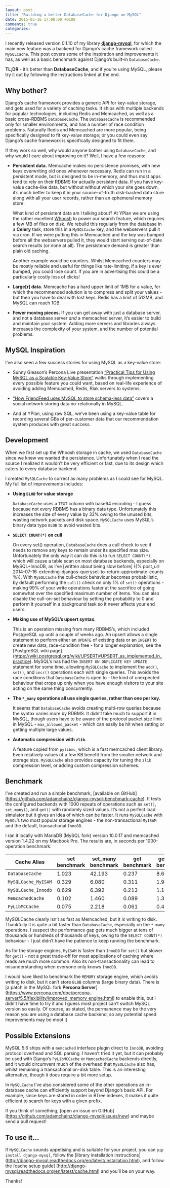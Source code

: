 ```yaml
---
layout: post
title: "Building a better DatabaseCache for Django on MySQL"
date: 2015-05-16 17:00:00 +0100
comments: true
categories:
---
```


I recently released version 0.1.10 of my library
**[django-mysql](https://github.com/adamchainz/django-mysql)**, for which the
main new feature was a backend for Django’s cache framework called
`MySQLCache`. This post covers some of the inspiration and improvements it has,
as well as a basic benchmark against Django’s built-in `DatabaseCache`.

**TL;DR** - it’s better than **DatabaseCache**, and if you’re using MySQL,
please try it out by following the instructions linked at the end.

## Why bother?

Django’s cache framework provides a generic API for key-value storage, and gets
used for a variety of caching tasks. It ships with multiple backends for
popular technologies, including Redis and Memcached, as well as a basic
cross-RDBMS `DatabaseCache`. The `DatabaseCache` is recommended only for
smaller environments, and has a number of race condition problems. Naturally
Redis and Memcached are more popular, being specifically designed to fit
key-value storage; or you could even say Django’s cache framework is
specifically designed to fit them.

If they work so well, why would anyone bother using `DatabaseCache`, and why
would I care about improving on it? Well, I have a few reasons:

* **Persistent data.** Memcache makes no persistence promises, with new keys
  overwriting old ones whenever necessary. Redis can run in a persistent mode,
  but is designed to be in-memory, and thus most apps tend to rely on their
  RDBMS for actually persistent data. If you have key-value cache-like data,
  but without without which your site goes down, it’s much better to keep it in
  your source-of-truth disk-backed data store along with all your user records,
  rather than an ephemeral memory store.

  What kind of persistent data am I talking about? At YPlan we are using the
  rather excellent [Whoosh](https://pythonhosted.org/Whoosh/quickstart.html) to
  power our search feature, which requires a few MB of files on disk. We
  rebuild this regularly from the database in a **Celery** task, store this in
  a `MySQLCache` key, and the webservers pull it via cron. If we were putting
  this in Memcached and the key was bumped before all the webservers pulled it,
  they would start serving out-of-date search results (or none at all). The
  persistence demand is greater than plain old caching.

  Another example would be counters. Whilst Memcached counters may be mostly
  reliable and useful for things like rate-limiting, if a key is ever bumped,
  you could lose count. If you are in advertising this could be a particularly
  costly loss of clicks!

* **Large[r] data.** Memcache has a hard upper limit of 1MB for a value, for
  which the recommended solution is to compress and split your values - but
  then you have to deal with lost keys. Redis has a limit of 512MB, and MySQL
  can reach 1GB.

* **Fewer moving pieces.** If you can get away with just a database server, and
  not a database server *and* a memcached server, it’s easier to build and
  maintain your system. Adding more servers and libraries always increases the
  complexity of your system, and the number of potential problems.

## MySQL Inspiration

I’ve also seen a few success stories for using MySQL as a key-value store:

* Sunny Gleason’s Percona Live presentation [“Practical Tips for Using MySQL as
  a Scalable Key-Value Store”](https://www.percona.com/live/mysql-conference-2013/sessions/practical-tips-using-mysql-scalable-key-value-store)
  walks through implementing every possible feature you could want, based on
  real-life experience of avoiding adding Memcached, Redis, Riak servers to
  systems.

* [“How FriendFeed uses MySQL to store schema-less
  data”](http://backchannel.org/blog/friendfeed-schemaless-mysql) covers a
  social network storing data no-relationally in MySQL.

* And at YPlan, using raw SQL, we’ve been using a key-value table for recording
  several GBs of per-customer data that our recommendation system produces with
  great success.

## Development

When we first set up the Whoosh storage in cache, we used ``DatabaseCache``
since we knew we wanted the persistence. Unfortunately when I read the source
I realized it wouldn’t be very efficient or fast, due to its design which
caters to every database backend.

I created `MySQLCache` to correct as many problems as I could see for MySQL.
My full list of improvements includes:

* **Using ``BLOB`` for value storage**

  `DatabaseCache` uses a `TEXT` column with base64 encoding - I guess because
  not every RDBMS has a binary data type. Unfortunately this increases the size
  of every value by 33% owing to the unused bits, wasting network packets and
  disk space. `MySQLCache` uses MySQL’s binary data type `BLOB` to avoid wasted
  bits.

* **`SELECT COUNT(*)` on cull**

  On every set() operation, `DatabaseCache` does a cull check to see if needs
  to remove any keys to remain under its specified max size. Unfortunately the
  only way it can do this is to run `SELECT COUNT(*)`, which will cause a table
  scan on most database backends, especially on MySQL+InnoDB, as I’ve [written
  about being slow before]
  ({% post_url 2014-07-16-extending-djangos-queryset-to-return-approximate-counts %}).
  With `MySQLCache` the cull-check behaviour becomes probabilistic, by default
  performing the `cull()` check on only 1% of `set()` operations - making 99%
  of your write operations faster at the sacrifice of going somewhat over the
  specified maximum number of items. You can also disable the cull-on-set
  behaviour by setting the probability to 0 and perform it yourself in a
  background task so it never affects your end users.

* **Making use of MySQL’s upsert syntax.**

  This is an operation missing from many RDBMS’s, which included PostgreSQL up
  until a couple of weeks ago. An upsert allows a single statement to perform
  either an `UPDATE` of existing data or an `INSERT` to create new data,
  race-condition free - for a longer explanation, see the [PostgreSQL wiki
  page]
  (https://wiki.postgresql.org/wiki/UPSERT#UPSERT_as_implemented_in_practice).
  MySQL’s has had the `INSERT ON DUPLICATE KEY UPDATE` statement for some time,
  allowiing `MySQLCache` to implement the `add()`, `set()`, and `incr()`
  operations each with single queries. This avoids the race conditions that
  `DatabaseCache` is open to - the kind of unexpected behaviour that crops up
  only when you have enough visitors to your site acting on the same thing
  concurrently.

* **The `*_many` operations all use single queries, rather than one per key.**

  It seems that `DatabaseCache` avoids creating multi-row queries because the
  syntax varies more by RDBMS. It didn’t take much to support it in MySQL,
  though users have to be aware of the protocol packet size limit in MySQL -
  `max_allowed_packet` - which can easily be hit when setting or getting
  multiple large values.

* **Automatic compression with `zlib`.**

  A feature copied from `pylibmc`, which is a fast memcached client library.
  Even relatively values of a few KB benefit from the smaller network and
  storage size. `MySQLCache` also provides capacity for tuning the `zlib`
  compression level, or adding custom compression schemes.

## Benchmark

I’ve created and run a simple benchmark, [available on GitHub]
(https://github.com/adamchainz/django-mysql-benchmark-cache). It tests the
configured backends with 1000 repeats of operations such as `set()`,
`set_many()`, and `get()` with randomly sized values. It’s not a perfect load
simulator but it gives an idea of which can be faster. It runs `MySQLCache`
with `MySQL`’s two most popular storage engines - the non-transactional
`MyISAM` and the default, transactional `InnoDB`.

I ran it locally with MariaDB (MySQL fork) version 10.0.17 and memcached
version 1.4.22 on my Macbook Pro. The results are, in seconds per
1000-operation benchmark:

| Cache Alias         | set benchmark | set_many benchmark | get benchmark | get_many benchmark | delete benchmark | incr benchmark |
|---------------------|---------------|--------------------|---------------|--------------------|------------------|----------------|
| `DatabaseCache`     |         1.023 |             42.193 |         0.237 |              8.621 |            6.216 |          1.084 |
| `MySQLCache_MyISAM` |         0.329 |              6.080 |         0.311 |              1.949 |            0.639 |          0.195 |
| `MySQLCache_Innodb` |         0.629 |              6.392 |         0.213 |              1.168 |            0.619 |          0.344 |
| `MemcachedCache`    |         0.102 |              1.460 |         0.089 |              1.308 |            1.068 |          0.082 |
| `PyLibMCCache`      |         0.075 |              2.218 |         0.061 |              0.488 |            1.725 |          0.057 |


MySQLCache clearly isn’t as fast as Memcached, but it *is* writing to disk.
Thankfully it is quite a bit faster than `DatabaseCache`, especially on the
`*_many` operations. I suspect the performance gap gets much bigger at tens of
thousands or hundreds of thousands of keys, owing to the `SELECT COUNT(*)`
behaviour - I just didn’t have the patience to keep running the benchmark.

As for the storage engines, `MyISAM` is faster than `InnoDB` for `set()` but
slower for `get()` - not a great trade-off for most applications of caching
where reads are much more common. Also its non-transactionality can lead to
misunderstanding when everyone only knows `InnoDB`.

I would have liked to benchmark the `MEMORY` storage engine, which avoids
writing to disk, but it can’t store `BLOB` columns (large binary data). There
is [a patch in the MySQL fork **Percona Server**]
(https://www.percona.com/doc/percona-server/5.5/flexibility/improved_memory_engine.html)
to enable this, but I didn’t have time to try it and I guess most project can’t
switch MySQL version so easily. Of course, as stated, the permanence may be the
very reason you are using a database cache backend, so any potential speed
improvements may be moot :)

## Possible Extensions

MySQL 5.6 ships with a `memcached` interface plugin direct to `InnoDB`,
avoiding protocol overhead and SQL parsing. I haven’t tried it yet, but it can
probably be used with Django’s `PyLibMCCache` or `MemcachedCache` backends
directly, and it would circumvent much of the overhead that `MySQLCache` also
has, whilst remaining a transactional on-disk table. This is an interesting
alternative, though it does require a bit more setup.

In `MySQLCache` I’ve also considered some of the other operations an
in-database cache can efficiently support beyond Django’s basic API. For
example, since keys are stored in order in BTree indexes, it makes it quite
efficient to search for keys with a given prefix.

If you think of something, [open an issue on GitHub]
(https://github.com/adamchainz/django-mysql/issues/new) and maybe send a pull
request!

## To use it...

If `MySQLCache` sounds appetising and is suitable for your project, you can
`pip install django-mysql`, follow the
[library installation instructions]
(http://django-mysql.readthedocs.org/en/latest/installation.html),
and follow the [cache setup guide]
(http://django-mysql.readthedocs.org/en/latest/cache.html) and you’ll be on
your way.

Thanks!
